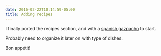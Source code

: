 ```yaml
---
date: 2016-02-22T10:14:59-05:00
title: Adding recipes
---
```


I finally ported the recipes section, and with a <a href="/recipe/spanish_gazpacho/">spanish gazpacho</a> to start.

Probably need to organize it later on with type of dishes.

Bon appétit!
